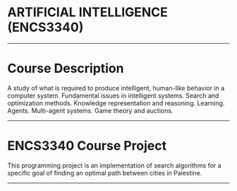 # ARTIFICIAL INTELLIGENCE (ENCS3340)
___________________________________________________________
# Course Description
A study of what is required to produce intelligent, human-like behavior in a computer system. Fundamental issues in intelligent systems. Search and optimization methods. Knowledge representation and reasoning. Learning. Agents. Multi-agent systems. Game theory and auctions.
___________________________________________________________
# ENCS3340 Course Project
This programming project is an implementation of search algorithms for a specific 
goal of finding an optimal path between cities in Palestine. 
___________________________________________________________
